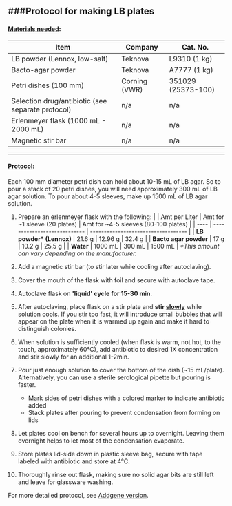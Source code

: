 ###Protocol for making LB plates
---
#### <u>Materials needed</u>:
| Item         | Company | Cat. No. |
| ------------ | ------- | -------- |
|  LB powder (Lennox, low-salt)  | Teknova | L9310 (1 kg) |
|  Bacto-agar powder | Teknova | A7777 (1 kg) |
| Petri dishes (100 mm) | Corning (VWR) | 351029 (25373-100) |
| Selection drug/antibiotic (see separate protocol) | n/a  | n/a |
| Erlenmeyer flask (1000 mL - 2000 mL) | n/a | n/a |
|  Magnetic stir bar | n/a | n/a |

---
#### <u>Protocol</u>:

Each 100 mm diameter petri dish can hold about 10-15 mL of LB agar. So to pour a stack of 20 petri dishes, you will need approximately 300 mL of LB agar solution. To pour about 4-5 sleeves, make up 1500 mL of LB agar solution.

1. Prepare an erlenmeyer flask with the following:
|      | Amt per Liter | Amt for ~1 sleeve (20 plates) | Amt for ~4-5 sleeves (80-100 plates) |
| ---- | ---------------------------- | ----------------------------------- |
| **LB powder\* (Lennox)** | 21.6 g | 12.96 g | 32.4 g |
| **Bacto agar powder** | 17 g | 10.2 g | 25.5 g |
| **Water** | 1000 mL | 300 mL | 1500 mL |
*\*This amount can vary depending on the manufacturer.*


2. Add a magnetic stir bar (to stir later while cooling after autoclaving).

3. Cover the mouth of the flask with foil and secure with autoclave tape.

4. Autoclave flask on **'liquid' cycle for 15-30 min**.

5. After autoclaving, place flask on a stir plate and **stir <u>slowly</u>** while solution cools. If you stir too fast, it will introduce small bubbles that will appear on the plate when it is warmed up again and make it hard to distinguish colonies.

6. When solution is sufficiently cooled (when flask is warm, not hot, to the touch, approximately 60&deg;C), add antibiotic to desired 1X concentration and stir slowly for an additional 1-2min.

8. Pour just enough solution to cover the bottom of the dish (~15 mL/plate). Alternatively, you can use a sterile serological pipette but pouring is faster.
	- Mark sides of petri dishes with a colored marker to indicate antibiotic added
	- Stack plates after pouring to prevent condensation from forming on lids
	
8. Let plates cool on bench for several hours up to overnight. Leaving them overnight helps to let most of the condensation evaporate.

9. Store plates lid-side down in plastic sleeve bag, secure with tape labeled with antibiotic and store at 4&deg;C.

10. Thoroughly rinse out flask, making sure no solid agar bits are still left and leave for glassware washing.



For more detailed protocol, see [Addgene version](https://www.addgene.org/protocols/pouring-lb-agar-plates/).


